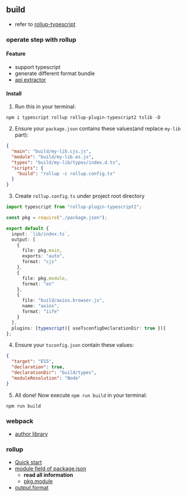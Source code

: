 ## build

* refer to [rollup-typescript](https://gist.github.com/aleclarson/9900ed2a9a3119d865286b218e14d226)

### operate step with rollup

#### Feature

* support typescript
* generate different format bundle
* [api extractor](https://api-extractor.com/pages/configs/api-extractor_json/#dts-rollup-section)

#### Install

1. Run this in your terminal:

```shell
npm i typescript rollup rollup-plugin-typescript2 tslib -D
```

2. Ensure your `package.json` contains these values(and replace `my-lib` part):

```json
{
  "main": "build/my-lib.cjs.js",
  "module": "build/my-lib.es.js",
  "types": "build/my-lib/types/index.d.ts",
  "scripts": {
    "build": "rollup -c rollup.config.ts"
  }
}
```

3. Create `rollup.config.ts` under project root directory

```typescript
import typescript from "rollup-plugin-typescript2";

const pkg = require("./package.json");

export default {
  input: `lib/index.ts`,
  output: [
    {
      file: pkg.main,
      exports: "auto",
      format: "cjs"
    },
    {
      file: pkg.module,
      format: "es"
    },
    {
      file: "build/axios.browser.js",
      name: "axios",
      format: "iife"
    }
  ],
  plugins: [typescript({ useTsconfigDeclarationDir: true })]
};
```

4. Ensure your `tsconfig.json` contain these values:

```json
{
  "target": "ES5",
  "declaration": true,
  "declarationDir": "build/types",
  "moduleResolution": "Node"
}
```

5. All done! Now execute `npm run build` in your terminal:

```shell
npm run build
```

### webpack

* [author library](https://webpack.js.org/guides/author-libraries/)

### rollup

* [Quick start](https://rollupjs.org/guide/en/#quick-start)
* [module field of package.json](https://stackoverflow.com/questions/42708484/what-is-the-module-package-json-field-for)
  * **read all information**
  * [pkg.module](https://github.com/rollup/rollup/wiki/pkg.module)
* [output.format](https://rollupjs.org/guide/en/#outputformat)

